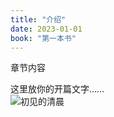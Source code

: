 ```yaml
---
title: "介绍"
date: 2023-01-01
book: "第一本书"
---
```

章节内容

这里放你的开篇文字……  
![初见的清晨](/images/chapter-thumbs/intro.jpg)

